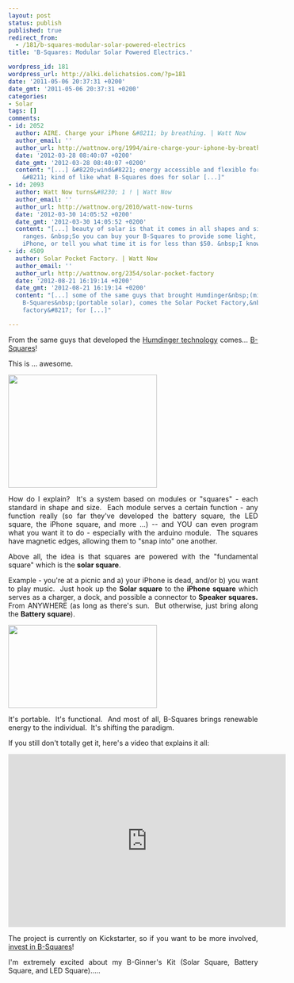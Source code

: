 ```yaml
---
layout: post
status: publish
published: true
redirect_from:
  - /181/b-squares-modular-solar-powered-electrics
title: 'B-Squares: Modular Solar Powered Electrics.'

wordpress_id: 181
wordpress_url: http://alki.delichatsios.com/?p=181
date: '2011-05-06 20:37:31 +0200'
date_gmt: '2011-05-06 20:37:31 +0200'
categories:
- Solar
tags: []
comments:
- id: 2052
  author: AIRE. Charge your iPhone &#8211; by breathing. | Watt Now
  author_email: ''
  author_url: http://wattnow.org/1994/aire-charge-your-iphone-by-breathing
  date: '2012-03-28 08:40:07 +0200'
  date_gmt: '2012-03-28 08:40:07 +0200'
  content: "[...] &#8220;wind&#8221; energy accessible and flexible for individuals
    &#8211; kind of like what B-Squares does for solar [...]"
- id: 2093
  author: Watt Now turns&#8230; 1 ! | Watt Now
  author_email: ''
  author_url: http://wattnow.org/2010/watt-now-turns
  date: '2012-03-30 14:05:52 +0200'
  date_gmt: '2012-03-30 14:05:52 +0200'
  content: "[...] beauty of solar is that it comes in all shapes and sizes and price
    ranges. &nbsp;So you can buy your B-Squares to provide some light, charge your,
    iPhone, or tell you what time it is for less than $50. &nbsp;I know [...]"
- id: 4509
  author: Solar Pocket Factory. | Watt Now
  author_email: ''
  author_url: http://wattnow.org/2354/solar-pocket-factory
  date: '2012-08-21 16:19:14 +0200'
  date_gmt: '2012-08-21 16:19:14 +0200'
  content: "[...] some of the same guys that brought Humdinger&nbsp;(micro-wind) and
    B-Squares&nbsp;(portable solar), comes the Solar Pocket Factory,&nbsp;a mini &#8216;solar
    factory&#8217; for [...]"

---
```

<p style="text-align: justify;">From the same guys that developed the <a title="Hummm &hellip;" href="http://alki.delichatsios.com/?p=4">Humdinger technology</a> comes... <a href="http://www.kickstarter.com/projects/jmcrae/b-squares-modular-solar-powered-electrics">B-Squares</a>!</p>
<p style="text-align: justify;">This is ... awesome.</p>
<p style="text-align: justify;"><a href="{{ 'assets/from-wordpress/uploads/2011/05/quatro_arduino.jpg' | relative_url }}"><img class="size-medium wp-image-182 alignnone" title="quatro_arduino" src="{{ 'assets/from-wordpress/uploads/2011/05/quatro_arduino-300x228.jpg' | relative_url }}" alt="" width="300" height="228" /></a></p>
<p style="text-align: justify;">How do I explain?&nbsp; It's a system based on modules or "squares" - each standard in shape and size.&nbsp; Each module serves a certain function - any function really (so far they've developed the battery square, the LED square, the iPhone square, and more ...) -- and YOU can even program what you want it to do - especially with the arduino module.&nbsp; The squares have magnetic edges, allowing them to "snap into" one another.</p>
<p style="text-align: justify;">Above all, the idea is that squares are powered with the "fundamental square" which is the <strong>solar square</strong>.</p>
<p style="text-align: justify;">Example - you're at a picnic and a) your iPhone is dead, and/or b) you want to play music.&nbsp; Just hook up the <strong>Solar square</strong> to the <strong>iPhone square</strong> which serves as a charger, a dock, and possible a connector to <strong>Speaker squares.</strong> From ANYWHERE (as long as there's sun.&nbsp; But otherwise, just bring along the <strong>Battery square</strong>).</p>
<p style="text-align: justify;"><a href="{{ 'assets/from-wordpress/uploads/2011/05/iPodSquare1_small.jpg' | relative_url }}"><img class="size-medium wp-image-196 alignnone" title="iPodSquare1_small" src="{{ 'assets/from-wordpress/uploads/2011/05/iPodSquare1_small-300x167.jpg' | relative_url }}" alt="" width="300" height="167" /></a></p>
<p style="text-align: justify;">It's portable.&nbsp; It's functional.&nbsp; And most of all, B-Squares brings renewable energy to the individual.&nbsp; It's shifting the paradigm.</p>
<p style="text-align: justify;">If you still don't totally get it, here's a video that explains it all:</p>
<p style="text-align: justify;"><iframe src="http://www.youtube.com/embed/rLasAIhNM58" frameborder="0" width="560" height="349"></iframe></p>
<p style="text-align: justify;">The project is currently on Kickstarter, so if you want to be more involved, <a href="http://www.kickstarter.com/projects/jmcrae/b-squares-modular-solar-powered-electrics">invest in B-Squares</a>!</p>
<p style="text-align: justify;">I'm extremely excited about my B-Ginner's Kit (Solar Square, Battery Square, and LED Square).....</p>
<p style="text-align: justify;">&nbsp;</p>
